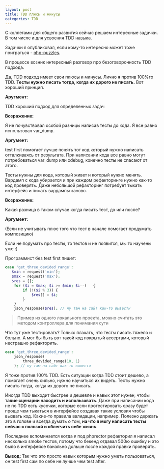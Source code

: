 ```yaml
---
layout: post
title: TDD плюсы и минусы
categories: TDD
---
```


С коллегами для общего развития сейчас решаем интересные задачки. В том числе и для усвоения TDD навыка. 

Задачки я опубликовал, если кому-то интересно может тоже поиграться - [php-puzzles](https://github.com/otis22/php-puzzles).

В процессе возник интересный разговор про безоговорочность TDD подхода. 

Да, TDD подход имеет свои плюсы и минусы. Лично я против 100%го TDD. **Тесты нужно писать тогда, когда их дорого не писать.** Вот хороший принцип. 

**Аругмент:** 

TDD хороший подход для определенных задач

**Возражение:**

Я не почувствовал особой разницы написав тесты до кода. Я все равно использовал var_dump.

**Аргумент:**

test first помогает лучше понять тот код который нужно написать отталкиваясь от результата. При написании кода все равно могут потребоваться var_dump или xdebug, конечно тесты не спасают от этого. 

Тесты нужны для кода, который живет и который нужно менять. Вардамп с кода убирается и при каждом рефакторинге нужно как-то код проверять. Даже небольшой рефакторинг потребует тыкать интерфейс и писать вардампы заново.

**Возражение:** 

Какая разница в таком случае когда писать тест, до или после?

**Аргумент:**

(Если не учитывать плюс того что тест в начале помогает продумать композицию)

Если не подумать про тесты, то тестов и не появится, мы то научены уже :) 

Программист без test first пишет: 

```php
case 'get_three_devided_range':
   $min = request('min');
   $max = request('max'); 
   $res = [];
    for ($i = $max; $i >= $min; $i--)   {
        if (!($i % 3)) {
            $res[] = $i;
        }
    }
    json_response($res); // ну там на сайт как-то вывести
```

>Пример из одного локального проекта, можно считать это методом контроллера для понимания сути

Что тут уже тестировать? Только плакать, что тесты писать тяжело и больно. А мог бы быть вот такой код покрытый ассертами, который нестрашно рефакторить.

```php
case 'get_three_devided_range':
    json_response(
        three_devided_range(10, 1)
    ); // ну там на сайт как-то вывести
```

Я тоже против 100% TDD. Есть ситуации когда TDD стоит дешево, а помогает очень сильно, нужно научиться их видеть. Тесты нужно писать тогда, когда их дорого не писать. 

Иногда TDD выходит быстрее и дешевле и навык этот нужен, чтобы **такие сценарии находить и использовать**. Даже при написании кода не по TDD есть кусочки, которые если протестировать сразу будет проще чем тыкаться в интерфейсе создавая такие условия чтобы вызвать код. Какие-то правила валидации, например. Полезно держать это в голове и всегда думать о том, **на что я могу написать тесты сейчас с пользой и облегчить себе жизнь**.

Последнее вспоминается когда я под phprector рефакторил я написал несколько smoke тестов, потому что бекенд отдавал 500ю ошибку и это было в интерфейсе банально дольше после каждой правки проверять.

**Вывод:** Так что это просто навык которым нужно уметь пользоваться, он test first сам по себе не лучше чем test after.
